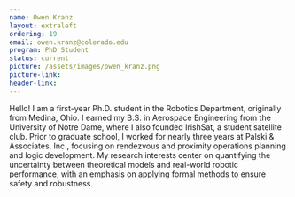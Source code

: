 ```yaml
---
name: Owen Kranz
layout: extraleft
ordering: 19
email: owen.kranz@colorado.edu
program: PhD Student
status: current
picture: /assets/images/owen_kranz.png
picture-link: 
header-link: 
---
```

Hello! I am a first-year Ph.D. student in the Robotics Department, originally from Medina, Ohio. I earned my B.S. in Aerospace Engineering from the University of Notre Dame, where I also founded IrishSat, a student satellite club. Prior to graduate school, I worked for nearly three years at Palski & Associates, Inc., focusing on rendezvous and proximity operations planning and logic development. My research interests center on quantifying the uncertainty between theoretical models and real-world robotic performance, with an emphasis on applying formal methods to ensure safety and robustness.